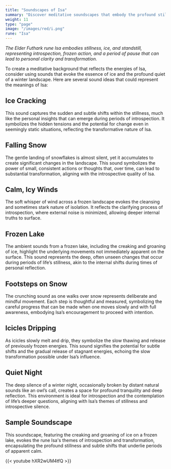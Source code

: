```yaml
---
title: "Soundscapes of Isa"
summary: "Discover meditative soundscapes that embody the profound stillness and introspective energy of the rune Isa. Enhance your meditation with the subtle cracking of ice, the almost silent fall of snow, and the calming whisper of icy winds. Experience the ambient sounds of a frozen lake, the deliberate crunch of footsteps on snow, and the slow dripping of melting icicles. Let the deep silence of a quiet winter night create a space for profound tranquility and reflection, capturing Isa’s essence of stillness and transformation."
weight: 11
type: "page"
image: "/images/red/i.png"
rune: "Isa"
---
```


*The Elder Futhark rune Isa embodies stillness, ice, and standstill, representing introspection, frozen action, and a period of pause that can lead to personal clarity and transformation.*

To create a meditative background that reflects the energies of Isa, consider using sounds that evoke the essence of ice and the profound quiet of a winter landscape. Here are several sound ideas that could represent the meanings of Isa:

## Ice Cracking

This sound captures the sudden and subtle shifts within the stillness, much like the personal insights that can emerge during periods of introspection. It symbolizes the hidden tensions and the potential for change even in seemingly static situations, reflecting the transformative nature of Isa.

## Falling Snow

The gentle landing of snowflakes is almost silent, yet it accumulates to create significant changes in the landscape. This sound symbolizes the power of small, consistent actions or thoughts that, over time, can lead to substantial transformation, aligning with the introspective quality of Isa.

## Calm, Icy Winds

The soft whisper of wind across a frozen landscape evokes the cleansing and sometimes stark nature of isolation. It reflects the clarifying process of introspection, where external noise is minimized, allowing deeper internal truths to surface.

## Frozen Lake

The ambient sounds from a frozen lake, including the creaking and groaning of ice, highlight the underlying movements not immediately apparent on the surface. This sound represents the deep, often unseen changes that occur during periods of life’s stillness, akin to the internal shifts during times of personal reflection.

## Footsteps on Snow

The crunching sound as one walks over snow represents deliberate and mindful movement. Each step is thoughtful and measured, symbolizing the careful progress that can be made when one moves slowly and with full awareness, embodying Isa’s encouragement to proceed with intention.

## Icicles Dripping

As icicles slowly melt and drip, they symbolize the slow thawing and release of previously frozen energies. This sound signifies the potential for subtle shifts and the gradual release of stagnant energies, echoing the slow transformation possible under Isa’s influence.

## Quiet Night

The deep silence of a winter night, occasionally broken by distant natural sounds like an owl’s call, creates a space for profound tranquility and deep reflection. This environment is ideal for introspection and the contemplation of life’s deeper questions, aligning with Isa’s themes of stillness and introspective silence.

## Sample Soundscape

This soundscape, featuring the creaking and groaning of ice on a frozen lake, evokes the rune Isa's themes of introspection and transformation, encapsulating the profound stillness and subtle shifts that underlie periods of apparent calm.

{{< youtube hXR2wUM4tfQ >}}
